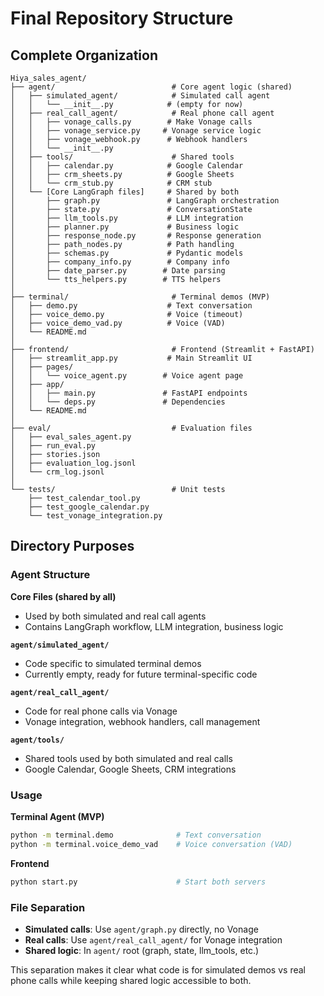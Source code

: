 # Final Repository Structure

## Complete Organization

```
Hiya_sales_agent/
├── agent/                          # Core agent logic (shared)
│   ├── simulated_agent/            # Simulated call agent
│   │   └── __init__.py            # (empty for now)
│   ├── real_call_agent/            # Real phone call agent
│   │   ├── vonage_calls.py        # Make Vonage calls
│   │   ├── vonage_service.py     # Vonage service logic
│   │   ├── vonage_webhook.py      # Webhook handlers
│   │   └── __init__.py
│   ├── tools/                      # Shared tools
│   │   ├── calendar.py            # Google Calendar
│   │   ├── crm_sheets.py          # Google Sheets
│   │   └── crm_stub.py            # CRM stub
│   └── [Core LangGraph files]     # Shared by both
│       ├── graph.py               # LangGraph orchestration
│       ├── state.py               # ConversationState
│       ├── llm_tools.py           # LLM integration
│       ├── planner.py             # Business logic
│       ├── response_node.py       # Response generation
│       ├── path_nodes.py          # Path handling
│       ├── schemas.py             # Pydantic models
│       ├── company_info.py        # Company info
│       ├── date_parser.py        # Date parsing
│       └── tts_helpers.py        # TTS helpers
│
├── terminal/                       # Terminal demos (MVP)
│   ├── demo.py                    # Text conversation
│   ├── voice_demo.py              # Voice (timeout)
│   ├── voice_demo_vad.py          # Voice (VAD)
│   └── README.md
│
├── frontend/                       # Frontend (Streamlit + FastAPI)
│   ├── streamlit_app.py           # Main Streamlit UI
│   ├── pages/
│   │   └── voice_agent.py        # Voice agent page
│   ├── app/
│   │   ├── main.py               # FastAPI endpoints
│   │   └── deps.py               # Dependencies
│   └── README.md
│
├── eval/                           # Evaluation files
│   ├── eval_sales_agent.py
│   ├── run_eval.py
│   ├── stories.json
│   ├── evaluation_log.jsonl
│   └── crm_log.jsonl
│
└── tests/                          # Unit tests
    ├── test_calendar_tool.py
    ├── test_google_calendar.py
    └── test_vonage_integration.py
```

## Directory Purposes

### Agent Structure

**Core Files (shared by all)**
- Used by both simulated and real call agents
- Contains LangGraph workflow, LLM integration, business logic

**`agent/simulated_agent/`**
- Code specific to simulated terminal demos
- Currently empty, ready for future terminal-specific code

**`agent/real_call_agent/`**
- Code for real phone calls via Vonage
- Vonage integration, webhook handlers, call management

**`agent/tools/`**
- Shared tools used by both simulated and real calls
- Google Calendar, Google Sheets, CRM integrations

### Usage

**Terminal Agent (MVP)**
```bash
python -m terminal.demo              # Text conversation
python -m terminal.voice_demo_vad    # Voice conversation (VAD)
```

**Frontend**
```bash
python start.py                      # Start both servers
```

### File Separation

- **Simulated calls**: Use `agent/graph.py` directly, no Vonage
- **Real calls**: Use `agent/real_call_agent/` for Vonage integration
- **Shared logic**: In `agent/` root (graph, state, llm_tools, etc.)

This separation makes it clear what code is for simulated demos vs real phone calls while keeping shared logic accessible to both.

